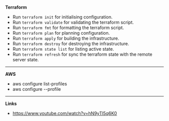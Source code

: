 **Terraform**

* Run `terraform init` for initialising configuration.
* Run `terraform validate` for validating the terraform script.
* Run `terraform fmt` for formatting the terraform script.
* Run `terraform plan` for planning configuration.
* Run `terraform apply` for building the infrastructure.
* Run `terraform destroy` for destroying the infrastructure.
* Run `terraform state list` for listing active state.
* Run `terraform refresh` for sync the terraform state with the remote server state.

***********

**AWS**

* aws configure list-profiles
* aws configure --profile <profile-name>

***********

**Links**

* https://www.youtube.com/watch?v=hN9yTl5q6K0


